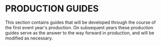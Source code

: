 # PRODUCTION GUIDES

This section contains guides that will be developed through the course of the first event year's production. On subsequent years these production guides serve as the answer to the way forward in production, and will be modified as necessary.

